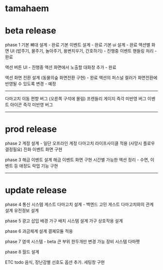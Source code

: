 # tamahaem

# beta release

phase 1
기본 뼈대 설계 - 완료
기본 이벤트 설계 - 완료
기본 ui 설계 - 완료
액션별 화면 UI (밥주기, 물주기, 놀아주기, 용변치우기, 간호하기) - 진행중
이벤트 핸들링 처리 - 완료

액션 버튼 UI - 진행중
액션 화면에서 노출할 대화창 추가 - 완료

액션 화면 전환 설계 (동물의숲 화면전환 구현) - 완료
액션의 퍼스널 컬러가 화면전환에 반영될 수 있도록 변경 - 예정

---
다마고치 이동 편향 버그 (오른쪽 구석에 몰림)
프렌들리 게이지 즉각 미반영 버그
이벤트 아이콘 즉각 미반영 버그

---

# prod release

phase 2
계정 설계 - 일단 오프라인 계정
다마고치 라이프사이클 적용 (사망시 플로우 결정필요)
진화 이벤트 화면 구현


phase 3
해금 이벤트 설계
해금 이벤트 화면 구현
시간별 가능한 액션 정리 - 수면, 이벤트 등
애정도 락업 기능 구현

---

# update release

phase 4
통신 시스템
게스트 다마고치 설계 - 백엔드 고민
게스트 다마고치와의 관계 설계
유전정보 설계


phase 5
광고 삽입
배경 가구 배치 시스템 설계
가구 상호작용 설계


phase 6
과금체계 설계
결졔모듈 적용


phase 7
염색 시스템 - beta 큰 부위 한두개만 변경 가능
장비 시스템
다마펫


phase 8
월드 설계


ETC todo
음식, 장난감별 선호도 옵션 추가.
세팅창 구현